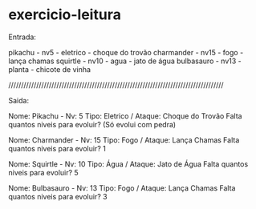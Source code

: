 # exercicio-leitura

Entrada:

pikachu - nv5 - eletrico - choque do trovão
charmander - nv15 - fogo - lança chamas
squirtle - nv10 - agua - jato de água
bulbasauro - nv13 - planta - chicote de vinha

/////////////////////////////////////////////////////////////////////////////////////

Saida:

Nome: Pikachu - Nv: 5
Tipo: Eletrico / Ataque: Choque do Trovão
Falta quantos niveis para evoluir? (Só evolui com pedra)

Nome: Charmander - Nv: 15
Tipo: Fogo / Ataque: Lança Chamas
Falta quantos niveis para evoluir? 1

Nome: Squirtle - Nv: 10
Tipo: Água / Ataque: Jato de Água
Falta quantos niveis para evoluir? 5

Nome: Bulbasauro - Nv: 13
Tipo: Fogo / Ataque: Lança Chamas
Falta quantos niveis para evoluir? 3